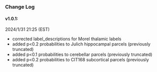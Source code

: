 ### Change Log

#### v1.0.1:
2024/1/31 21:25 (EST)
* corrected label_descriptions for Morel thalamic labels
* added p<0.2 probabilities to Julich hippocampal parcels (previously truncated)
* added p<0.1 probabilities to cerebellar parcels (previously truncated)
* added p<0.2 probabilities to CIT168 subcortical parcels (previously truncated)
